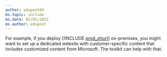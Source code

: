 ```yaml
---
author: edupont04
ms.topic: include
ms.date: 02/01/2022
ms.author: edupont
---
```

For example, if you deploy [!INCLUDE [prod_short](prod_short.md)] on-premises, you might want to set up a dedicated website with customer-specific content that includes customized content from Microsoft. The toolkit can help with that.